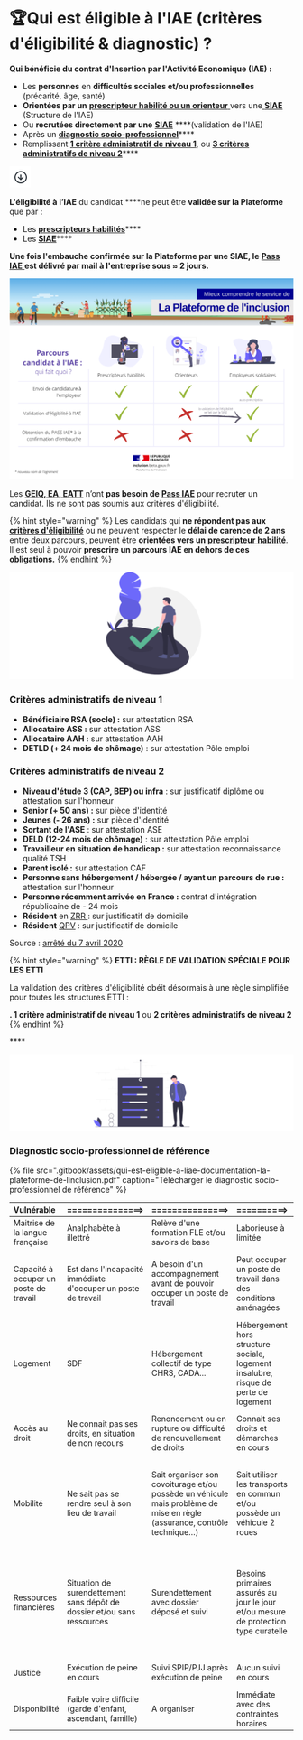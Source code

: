 # 🏆Qui est éligible à l'IAE \(critères d'éligibilité & diagnostic\) ?

**Qui bénéficie du contrat d'Insertion par l'Activité Economique \(IAE\) :**

* Les **personnes** en **difficultés sociales et/ou professionnelles** \(précarité, âge, santé\)
* **Orientées par un** [**prescripteur habilité ou un orienteur** ](pourquoi-une-plateforme-de-linclusion/qui-sont-les-differents-prescripteurs/)vers une[ **SIAE**](pourquoi-une-plateforme-de-linclusion/qui-sont-les-employeurs-solidaires.md) \(Structure de l'IAE\)
* Ou **recrutées directement par une** [**SIAE**](pourquoi-une-plateforme-de-linclusion/qui-sont-les-employeurs-solidaires.md) ****\(validation de l'IAE\)
* Après un [**diagnostic socio-professionnel**](qui-est-eligible-iae-criteres-eligibilite.md#diagnostic_de_reference)\*\*\*\*
* Remplissant [**1 critère administratif de niveau 1**](qui-est-eligible-iae-criteres-eligibilite.md#criteres-administratifs-de-niveau-1), ou [**3 critères administratifs de niveau 2**](qui-est-eligible-iae-criteres-eligibilite.md#criteres-administratifs-de-niveau-2)\*\*\*\*

![](.gitbook/assets/capture-de-cran-2020-06-23-a-13.51.12.png)

**L'éligibilité à l’IAE** du candidat ****ne peut être **validée sur la Plateforme** que par : 

* Les [**prescripteurs habilités**](pourquoi-une-plateforme-de-linclusion/qui-sont-les-differents-prescripteurs/prescripteur-habilite.md)\*\*\*\*
* Les [**SIAE**](pourquoi-une-plateforme-de-linclusion/qui-sont-les-employeurs-solidaires.md)\*\*\*\*

**Une fois l'embauche confirmée sur la Plateforme par une SIAE, le** [**Pass IAE** ](pourquoi-une-plateforme-de-linclusion/pass-iae-agrement-plus-simple-cest-a-dire.md)**est délivré par mail à l'entreprise sous ≈ 2 jours.**

![](.gitbook/assets/copie-de-parcours-candidat-a-liae-_-qui-fait-quoi-_-1-.png)



Les [**GEIQ, EA, EATT**](pourquoi-une-plateforme-de-linclusion/qui-sont-les-employeurs-solidaires.md#comment-se-reperer-entre-les-differents-employeurs-solidaires) n’ont **pas besoin de** [**Pass IAE**](pourquoi-une-plateforme-de-linclusion/pass-iae-agrement-plus-simple-cest-a-dire.md) pour recruter un candidat. Ils ne sont pas soumis aux critères d'éligibilité.

{% hint style="warning" %}
Les candidats qui **ne répondent pas aux** [**critères d'éligibilité**](qui-est-eligible-iae-criteres-eligibilite.md#criteres-administratifs-de-niveau-1) ou ne peuvent respecter le **délai de carence de 2 ans** entre deux parcours, peuvent être **orientées vers un** [**prescripteur habilité**](pourquoi-une-plateforme-de-linclusion/qui-sont-les-differents-prescripteurs/prescripteur-habilite.md). Il est seul à pouvoir **prescrire un parcours IAE en dehors de ces obligations.**
{% endhint %}

![](.gitbook/assets/capture-de-cran-2020-06-23-a-15.46.23.png)

### Critères administratifs de niveau 1

* **Bénéficiaire RSA \(socle\) :** sur attestation RSA
* **Allocataire ASS :** sur attestation ASS
* **Allocataire AAH :** sur attestation AAH
* **DETLD \(+ 24 mois de chômage\)** : sur attestation Pôle emploi

### Critères administratifs de niveau 2

* **Niveau d'étude 3 \(CAP, BEP\) ou infra** : sur justificatif diplôme ou attestation sur l'honneur
* **Senior \(+ 50 ans\) :** sur pièce d'identité
* **Jeunes \(- 26 ans\) :** sur pièce d'identité
* **Sortant de l'ASE** : sur attestation ASE
* **DELD \(12-24 mois de chômage\)** : sur attestation Pôle emploi
* **Travailleur en situation de handicap :** sur attestation reconnaissance qualité TSH
* **Parent isolé :** sur attestation CAF 
* **Personne sans hébergement / hébergée / ayant un parcours de rue :** attestation sur l'honneur
* **Personne récemment arrivée en France :** contrat d'intégration républicaine de - 24 mois
* **Résident** en [ZRR ](https://www.data.gouv.fr/fr/datasets/zones-de-revitalisation-rurale-zrr/): sur justificatif de domicile
* **Résident** [QPV](https://sig.ville.gouv.fr/) : sur justificatif de domicile

Source : [arrêté du 7 avril 2020](https://www.legifrance.gouv.fr/loda/id/JORFTEXT000041845730/2020-11-04/)

{% hint style="warning" %}
**ETTI : RÈGLE DE VALIDATION SPÉCIALE POUR LES ETTI**

La validation des critères d'éligibilité obéit désormais à une règle simplifiée pour toutes les structures ETTI :

**. 1 critère administratif de niveau 1** ou **2 critères administratifs de niveau 2**
{% endhint %}

\*\*\*\*

![](.gitbook/assets/capture-de-cran-2020-06-23-a-15.46.55.png)

### Diagnostic socio-professionnel de référence <a id="diagnostic_de_reference"></a>

{% file src=".gitbook/assets/qui-est-eligible-a-liae-documentation-la-plateforme-de-linclusion.pdf" caption="Télécharger le diagnostic socio-professionnel de référence" %}

| Vulnérable | ===============&gt; | ===============&gt; | ==========&gt; | Disponible |
| :--- | :--- | :--- | :--- | :--- |
| Maitrise de la langue française | Analphabète à illettré | Relève d'une formation FLE et/ou savoirs de base | Laborieuse à limitée | Bonne à parfaite |
| Capacité à occuper un poste de travail | Est dans l'incapacité immédiate d'occuper un poste de travail | A besoin d'un accompagnement avant de pouvoir occuper un poste de travail | Peut occuper un poste de travail dans des conditions aménagées | Peut occuper un poste de travail dans des conditions ordinaires |
| Logement | SDF | Hébergement collectif de type CHRS, CADA... | Hébergement hors structure sociale, logement insalubre, risque de perte de logement | Logement stable |
| Accès au droit | Ne connait pas ses droits, en situation de non recours | Renoncement ou en rupture ou difficulté de renouvellement de droits | Connait ses droits et démarches en cours | Bénéficie des droits afférents à sa situation |
| Mobilité | Ne sait pas se rendre seul à son lieu de travail | Sait organiser son covoiturage et/ou possède un véhicule mais problème de mise en règle \(assurance, contrôle technique…\) | Sait utiliser les transports en commun et/ou possède un véhicule 2 roues | Possède un véhicule et permis de conduire conformes et covoitureur possible |
| Ressources financières | Situation de surendettement sans dépôt de dossier et/ou sans ressources | Surendettement avec dossier déposé et suivi | Besoins primaires assurés au jour le jour et/ou mesure de protection type curatelle | Sait gérer son budget, avec capacité de financer par exemple un permis de conduire |
| Justice | Exécution de peine en cours | Suivi SPIP/PJJ après exécution de peine | Aucun suivi en cours | Aucun suivi en cours |
| Disponibilité | Faible voire difficile \(garde d'enfant, ascendant, famille\) | A organiser | Immédiate avec des contraintes horaires | Immédiate et sans contraintes horaires |

